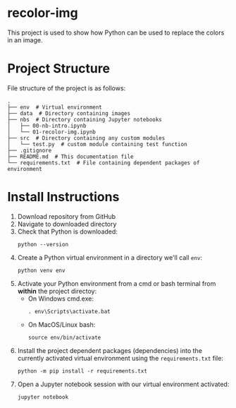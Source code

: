 # recolor-img

This project is used to show how Python can be used to replace the colors in an image.

# Project Structure

File structure of the project is as follows:

```
.
├── env  # Virtual environment
├── data  # Directory containing images
├── nbs  # Directory containing Jupyter notebooks
│   ├── 00-nb-intro.ipynb
│   └── 01-recolor-img.ipynb
├── src  # Directory containing any custom modules
│   └── test.py  # custom module containing test function
├── .gitignore
├── README.md  # This documentation file
└── requirements.txt  # File containing dependent packages of environment
```

# Install Instructions

1. Download repository from GitHub
2. Navigate to downloaded directory
3. Check that Python is downloaded:
    ```
    python --version
    ```
4. Create a Python virtual environment in a directory we'll call `env`:
    ```
    python venv env
    ```
5. Activate your Python environment from a cmd or bash terminal from **within** the project directoy:
    - On Windows cmd.exe:
        ```
        . env\Scripts\activate.bat
        ```
    - On MacOS/Linux bash:
        ```
        source env/bin/activate
        ```
6. Install the project dependent packages (dependencies) into the currently activated virtual environment using the `requirements.txt` file:
    ```
    python -m pip install -r requirements.txt
    ```
7. Open a Jupyter notebook session with our virtual environment activated:
    ```
    jupyter notebook
    ```
